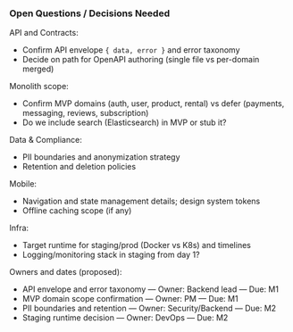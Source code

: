 ### Open Questions / Decisions Needed

API and Contracts:
- Confirm API envelope `{ data, error }` and error taxonomy
- Decide on path for OpenAPI authoring (single file vs per-domain merged)

Monolith scope:
- Confirm MVP domains (auth, user, product, rental) vs defer (payments, messaging, reviews, subscription)
- Do we include search (Elasticsearch) in MVP or stub it?

Data & Compliance:
- PII boundaries and anonymization strategy
- Retention and deletion policies

Mobile:
- Navigation and state management details; design system tokens
- Offline caching scope (if any)

Infra:
- Target runtime for staging/prod (Docker vs K8s) and timelines
- Logging/monitoring stack in staging from day 1?

Owners and dates (proposed):
- API envelope and error taxonomy — Owner: Backend lead — Due: M1
- MVP domain scope confirmation — Owner: PM — Due: M1
- PII boundaries and retention — Owner: Security/Backend — Due: M2
- Staging runtime decision — Owner: DevOps — Due: M2


